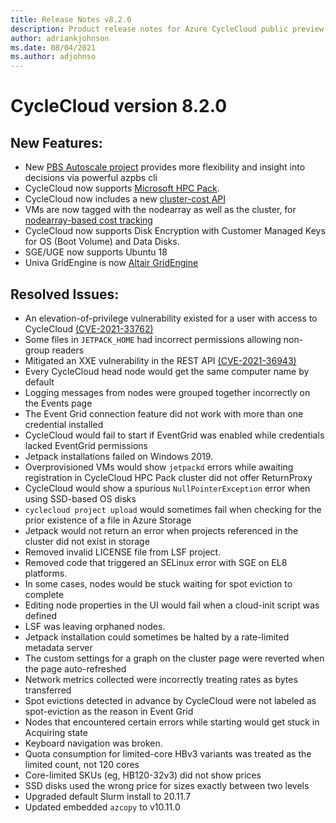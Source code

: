 ```yaml
---
title: Release Notes v8.2.0
description: Product release notes for Azure CycleCloud public preview v8.2.0
author: adriankjohnson
ms.date: 08/04/2021
ms.author: adjohnso
---
```


# CycleCloud version 8.2.0

## New Features:

* New [PBS Autoscale project](~/openpbs.md) provides more flexibility and insight into decisions via powerful azpbs cli
* CycleCloud now supports [Microsoft HPC Pack](~/hpcpack.md).
* CycleCloud now includes a new [cluster-cost API](~/api.md#get-usage-and-optional-cost-information-for-a-cluster)
* VMs are now tagged with the nodearray as well as the cluster, for [nodearray-based cost tracking](~/concepts/usage-tracking.md)
* CycleCloud now supports Disk Encryption with Customer Managed Keys for OS (Boot Volume) and Data Disks.
* SGE/UGE now supports Ubuntu 18
* Univa GridEngine is now [Altair GridEngine](~/gridengine.md)

## Resolved Issues:

* An elevation-of-privilege vulnerability existed for a user with access to CycleCloud [(CVE-2021-33762)](https://msrc.microsoft.com/update-guide/en-US/vulnerability/CVE-2021-33762)
* Some files in `JETPACK_HOME` had incorrect permissions allowing non-group readers 
* Mitigated an XXE vulnerability in the REST API [(CVE-2021-36943)](https://msrc.microsoft.com/update-guide/vulnerability/CVE-2021-36943)
* Every CycleCloud head node would get the same computer name by default
* Logging messages from nodes were grouped together incorrectly on the Events page
* The Event Grid connection feature did not work with more than one credential installed
* CycleCloud would fail to start if EventGrid was enabled while credentials lacked EventGrid permissions
* Jetpack installations failed on Windows 2019.
* Overprovisioned VMs would show `jetpackd` errors while awaiting registration in CycleCloud
HPC Pack cluster did not offer ReturnProxy
* CycleCloud would show a spurious `NullPointerException` error when using SSD-based OS disks
* `cyclecloud project upload` would sometimes fail when checking for the prior existence of a file in Azure Storage
* Jetpack would not return an error when projects referenced in the cluster did not exist in storage
* Removed invalid LICENSE file from LSF project.
* Removed code that triggered an SELinux error with SGE on EL8 platforms.
* In some cases, nodes would be stuck waiting for spot eviction to complete
* Editing node properties in the UI would fail when a cloud-init script was defined
* LSF was leaving orphaned nodes.
* Jetpack installation could sometimes be halted by a rate-limited metadata server
* The custom settings for a graph on the cluster page were reverted when the page auto-refreshed
* Network metrics collected were incorrectly treating rates as bytes transferred
* Spot evictions detected in advance by CycleCloud were not labeled as spot-eviction as the reason in Event Grid
* Nodes that encountered certain errors while starting would get stuck in Acquiring state
* Keyboard navigation was broken.
* Quota consumption for limited-core HBv3 variants was treated as the limited count, not 120 cores
* Core-limited SKUs (eg, HB120-32v3) did not show prices
* SSD disks used the wrong price for sizes exactly between two levels
* Upgraded default Slurm install to 20.11.7
* Updated embedded `azcopy` to v10.11.0
